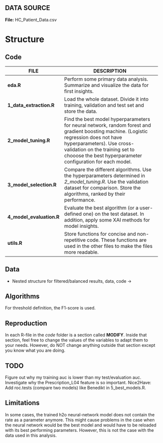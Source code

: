 ## DATA SOURCE 
**File:** HC_Patient_Data.csv

# Structure
## Code
| FILE | DESCRIPTION |
|------|-------------|
| **eda.R** | Perform some primary data analysis. Summarize and visualize the data for first insights.|
**1_data_extraction.R** | Load the whole dataset. Divide it into training, validation and test set and store the data. |
**2_model_tuning.R** | Find the best model hyperparameters for neural network, random forest and gradient boosting machine. (Logistic regression does not have hyperparameters). Use cross-validation on the training set to chooose the best hyperparameter configuration for each model.|
**3_model_selection.R** | Compare the different algorithms. Use the hyperparameters determined in *2_model_tuning.R*. Use the validation dataset for comparison. Store the algorithms, ranked by their performance.|
**4_model_evaluation.R** | Evaluate the best algorithm (or a user-defined one) on the test dataset. In addition, apply some XAI methods for model insights. |
**utils.R** | Store functions for concise and non-repetitive code. These functions are used in the other files to make the files more readable. |

## Data 
- Nested structure for filtered/balanced 
results, data, code -> 

## Algorithms
For threshold definition, the F1-score is used. 

## Reproduction
In each R-file in the *code* folder is a section called **MODIFY**. Inside that section, feel free to change the values of the variables to adapt them to your needs. However, do NOT change anything outside that section except you know what you are doing.  

## TODO
Figure out why my training auc is lower than my test/evaluation auc. 
Investigate why the Prescription_L04 feature is so important. 
Nice2Have: Add roc.tests (compare two models) like Benedikt in 5_best_models.R. 

## Limitations
In some cases, the trained h2o neural-network model does not contain the rate as a parameter anymore. This might cause problems in the case when the neural network would be the best model and would have to be reloaded with its best performing parameters. However, this is not the case with the data used in this analysis. 